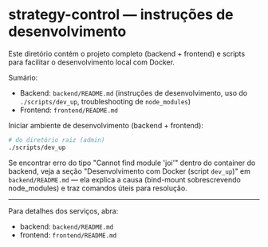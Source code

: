 # strategy-control — instruções de desenvolvimento

Este diretório contém o projeto completo (backend + frontend) e scripts para facilitar o desenvolvimento local com Docker.

Sumário:

- Backend: `backend/README.md` (instruções de desenvolvimento, uso do `./scripts/dev_up`, troubleshooting de `node_modules`)
- Frontend: `frontend/README.md`

Iniciar ambiente de desenvolvimento (backend + frontend):

```bash
# do diretório raiz (admin)
./scripts/dev_up
```

Se encontrar erro do tipo "Cannot find module 'joi'" dentro do container do backend, veja a seção "Desenvolvimento com Docker (script `dev_up`)" em `backend/README.md` — ela explica a causa (bind-mount sobrescrevendo node_modules) e traz comandos úteis para resolução.

---

Para detalhes dos serviços, abra:

- backend: `backend/README.md`
- frontend: `frontend/README.md`

